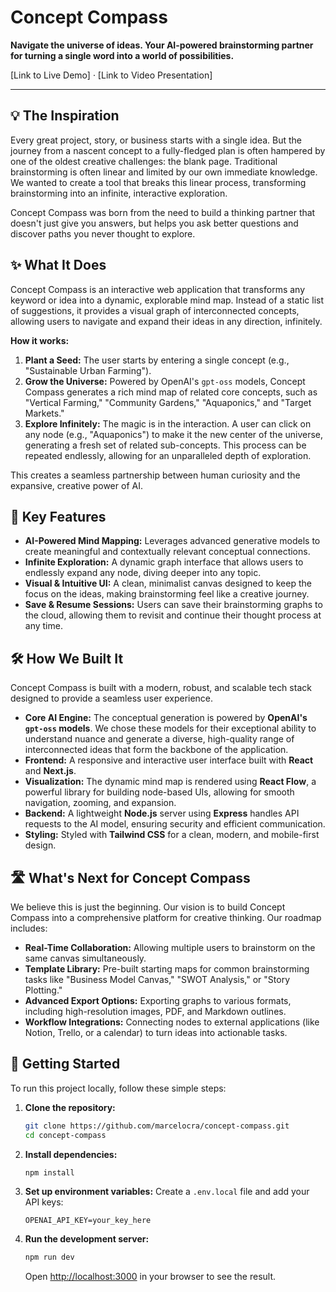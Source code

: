 # Concept Compass

**Navigate the universe of ideas. Your AI-powered brainstorming partner for turning a single word into a world of possibilities.**

[Link to Live Demo] · [Link to Video Presentation]

---

## 💡 The Inspiration

Every great project, story, or business starts with a single idea. But the journey from a nascent concept to a fully-fledged plan is often hampered by one of the oldest creative challenges: the blank page. Traditional brainstorming is often linear and limited by our own immediate knowledge. We wanted to create a tool that breaks this linear process, transforming brainstorming into an infinite, interactive exploration.

Concept Compass was born from the need to build a thinking partner that doesn't just give you answers, but helps you ask better questions and discover paths you never thought to explore.

## ✨ What It Does

Concept Compass is an interactive web application that transforms any keyword or idea into a dynamic, explorable mind map. Instead of a static list of suggestions, it provides a visual graph of interconnected concepts, allowing users to navigate and expand their ideas in any direction, infinitely.

**How it works:**

1. **Plant a Seed:** The user starts by entering a single concept (e.g., "Sustainable Urban Farming").
2. **Grow the Universe:** Powered by OpenAI's `gpt-oss` models, Concept Compass generates a rich mind map of related core concepts, such as "Vertical Farming," "Community Gardens," "Aquaponics," and "Target Markets."
3. **Explore Infinitely:** The magic is in the interaction. A user can click on any node (e.g., "Aquaponics") to make it the new center of the universe, generating a fresh set of related sub-concepts. This process can be repeated endlessly, allowing for an unparalleled depth of exploration.

This creates a seamless partnership between human curiosity and the expansive, creative power of AI.

## 🚀 Key Features

- **AI-Powered Mind Mapping:** Leverages advanced generative models to create meaningful and contextually relevant conceptual connections.
- **Infinite Exploration:** A dynamic graph interface that allows users to endlessly expand any node, diving deeper into any topic.
- **Visual & Intuitive UI:** A clean, minimalist canvas designed to keep the focus on the ideas, making brainstorming feel like a creative journey.
- **Save & Resume Sessions:** Users can save their brainstorming graphs to the cloud, allowing them to revisit and continue their thought process at any time.

## 🛠️ How We Built It

Concept Compass is built with a modern, robust, and scalable tech stack designed to provide a seamless user experience.

- **Core AI Engine:** The conceptual generation is powered by **OpenAI's `gpt-oss` models**. We chose these models for their exceptional ability to understand nuance and generate a diverse, high-quality range of interconnected ideas that form the backbone of the application.
- **Frontend:** A responsive and interactive user interface built with **React** and **Next.js**.
- **Visualization:** The dynamic mind map is rendered using **React Flow**, a powerful library for building node-based UIs, allowing for smooth navigation, zooming, and expansion.
- **Backend:** A lightweight **Node.js** server using **Express** handles API requests to the AI model, ensuring security and efficient communication.
- **Styling:** Styled with **Tailwind CSS** for a clean, modern, and mobile-first design.

## 🛣️ What's Next for Concept Compass

We believe this is just the beginning. Our vision is to build Concept Compass into a comprehensive platform for creative thinking. Our roadmap includes:

- **Real-Time Collaboration:** Allowing multiple users to brainstorm on the same canvas simultaneously.
- **Template Library:** Pre-built starting maps for common brainstorming tasks like "Business Model Canvas," "SWOT Analysis," or "Story Plotting."
- **Advanced Export Options:** Exporting graphs to various formats, including high-resolution images, PDF, and Markdown outlines.
- **Workflow Integrations:** Connecting nodes to external applications (like Notion, Trello, or a calendar) to turn ideas into actionable tasks.

## 🏃 Getting Started

To run this project locally, follow these simple steps:

1. **Clone the repository:**
   ```sh
   git clone https://github.com/marcelocra/concept-compass.git
   cd concept-compass
   ```
2. **Install dependencies:**
   ```sh
   npm install
   ```
3. **Set up environment variables:**
   Create a `.env.local` file and add your API keys:
   ```
   OPENAI_API_KEY=your_key_here
   ```
4. **Run the development server:**
   ```sh
   npm run dev
   ```
   Open [http://localhost:3000](http://localhost:3000) in your browser to see the result.
